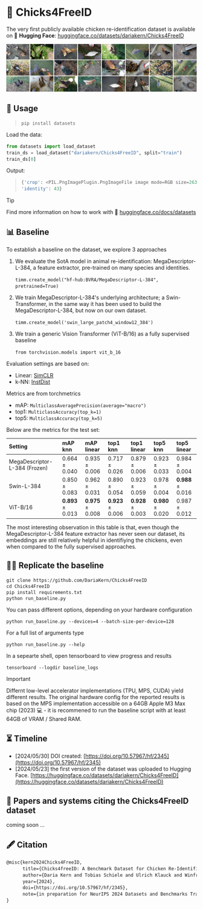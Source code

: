 # 🐔 Chicks4FreeID
The very first publicly available chicken re-identification dataset
is available on 🤗 **Hugging Face**: [huggingface.co/datasets/dariakern/Chicks4FreeID](https://huggingface.co/datasets/dariakern/Chicks4FreeID)

<img src="./wiki/chickenDataset.png">


## 🤗 Usage

> ```shell
> pip install datasets
> ```

Load the data:
```python
from datasets import load_dataset
train_ds = load_dataset("dariakern/Chicks4FreeID", split="train")
train_ds[0]
```

Output: 
> ```python
> {'crop': <PIL.PngImagePlugin.PngImageFile image mode=RGB size=2630x2630 at 0x7AA95E7D1720>,
> 'identity': 43}
> ```

> [!TIP]
> Find more information on how to work with 🤗  [huggingface.co/docs/datasets](https://huggingface.co/docs/datasets/v2.19.0/index)


## 📊 Baseline

To establish a baseline on the dataset, we explore 3 approaches

1. We evaluate the SotA model in animal re-identification: MegaDescriptor-L-384, a feature extractor, pre-trained on many species and identities. 
   
   `timm.create_model("hf-hub:BVRA/MegaDescriptor-L-384", pretrained=True)`
2. We train MegaDescriptor-L-384's underlying architecture; a Swin-Transformer, in the same way it has been used to build the MegaDescriptor-L-384, but now on our own dataset. 
   
   `timm.create_model('swin_large_patch4_window12_384')`
3. We train a generic Vision Transformer (ViT-B/16) as a fully supervised baseline
   
   `from torchvision.models import vit_b_16`

Evaluation settings are based on:

- Linear: [SimCLR](https://dl.acm.org/doi/abs/10.5555/3524938.3525087)
- k-NN: [InstDist](https://doi.org/10.1109/CVPR.2018.00393)

Metrics are from torchmetrics 

- mAP: `MulticlassAveragePrecision(average="macro")`
- top1: `MulticlassAccuracy(top_k=1)`
- top5: `MulticlassAccuracy(top_k=5)`

Below are the metrics for the test set:

| Setting                            | mAP knn                   | mAP linear                   | top1 knn                   | top1 linear                   | top5 knn                   | top5 linear                   |
|:-----------------------------------|:--------------------------|:-----------------------------|:---------------------------|:------------------------------|:---------------------------|:------------------------------|
| MegaDescriptor-L-384 (Frozen)      | 0.664 ± 0.040             | 0.935 ± 0.006                | 0.717 ± 0.026              | 0.879 ± 0.006                 | 0.923 ± 0.033              | 0.984 ± 0.004                 |
| Swin-L-384                         | 0.850 ± 0.083             | 0.962 ± 0.031                | 0.890 ± 0.054              | 0.923 ± 0.059                 | 0.978 ± 0.004              | **0.988** ± 0.016             |
| ViT-B/16                           | **0.893** ± 0.013         | **0.975** ± 0.008            | **0.923** ± 0.006          | **0.928** ± 0.003             | **0.980** ± 0.020          | 0.987 ± 0.012                 |

The most interesting observation in this table is that, even though the MegaDescriptor-L-384 feature extractor has never seen our dataset, its embeddings are still relatively helpful in identifiying the chickens, even when compared to the fully supervised approaches. 

## 🧑‍💻 Replicate the baseline

```shell
git clone https://github.com/DariaKern/Chicks4FreeID
cd Chicks4FreeID
pip install requirements.txt
python run_baseline.py
```

You can pass different options, depending on your hardware configuration

```shell
python run_baseline.py --devices=4 --batch-size-per-device=128 
```

For a full list of arguments type

```shell
python run_baseline.py --help
```

In a sepearte shell, open tensorboard to view progress and results

```shell
tensorboard --logdir baseline_logs
```

> [!IMPORTANT]
> Differnt low-level accelerator implementations (TPU, MPS, CUDA) yield different results. The original hardware config for the reported results is based on the MPS implementation accessible on a 64GB Apple M3 Max chip (2023) 💻 - it is recommened to run the baseline script with at least 64GB of VRAM / Shared RAM.


## ⏳ Timeline
- [2024/05/30] DOI created: [https://doi.org/10.57967/hf/2345](https://doi.org/10.57967/hf/2345) 
- [2024/05/23] the first version of the dataset was uploaded to Hugging Face. [https://huggingface.co/datasets/dariakern/Chicks4FreeID](https://huggingface.co/datasets/dariakern/Chicks4FreeID)

## 📝 Papers and systems citing the Chicks4FreeID dataset
coming soon ...

## 🖋️ Citation 
```tex
@misc{kern2024Chicks4FreeID,
      title={Chicks4freeID: A Benchmark Dataset for Chicken Re-Identification}, 
      author={Daria Kern and Tobias Schiele and Ulrich Klauck and Winfred Ingabire},
      year={2024},
      doi={https://doi.org/10.57967/hf/2345},
      note={in preparation for NeurIPS 2024 Datasets and Benchmarks Track}
}
```
